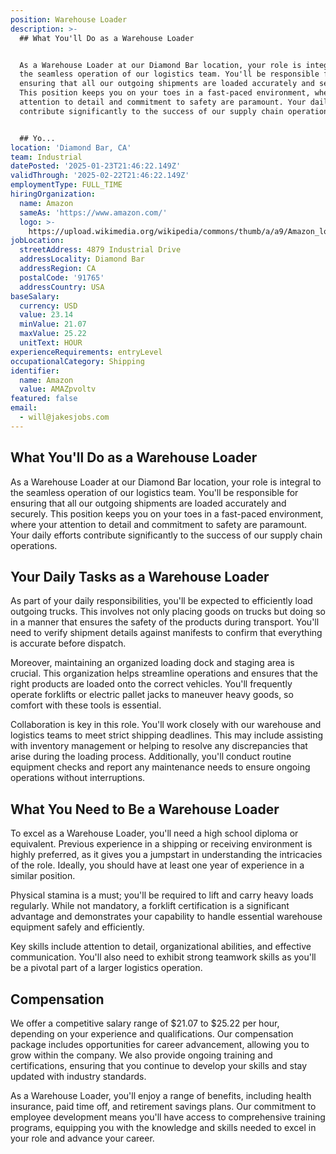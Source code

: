 ```yaml
---
position: Warehouse Loader
description: >-
  ## What You'll Do as a Warehouse Loader


  As a Warehouse Loader at our Diamond Bar location, your role is integral to
  the seamless operation of our logistics team. You'll be responsible for
  ensuring that all our outgoing shipments are loaded accurately and securely.
  This position keeps you on your toes in a fast-paced environment, where your
  attention to detail and commitment to safety are paramount. Your daily efforts
  contribute significantly to the success of our supply chain operations.


  ## Yo...
location: 'Diamond Bar, CA'
team: Industrial
datePosted: '2025-01-23T21:46:22.149Z'
validThrough: '2025-02-22T21:46:22.149Z'
employmentType: FULL_TIME
hiringOrganization:
  name: Amazon
  sameAs: 'https://www.amazon.com/'
  logo: >-
    https://upload.wikimedia.org/wikipedia/commons/thumb/a/a9/Amazon_logo.svg/2560px-Amazon_logo.svg.png
jobLocation:
  streetAddress: 4879 Industrial Drive
  addressLocality: Diamond Bar
  addressRegion: CA
  postalCode: '91765'
  addressCountry: USA
baseSalary:
  currency: USD
  value: 23.14
  minValue: 21.07
  maxValue: 25.22
  unitText: HOUR
experienceRequirements: entryLevel
occupationalCategory: Shipping
identifier:
  name: Amazon
  value: AMAZpvoltv
featured: false
email:
  - will@jakesjobs.com
---
```




## What You'll Do as a Warehouse Loader

As a Warehouse Loader at our Diamond Bar location, your role is integral to the seamless operation of our logistics team. You'll be responsible for ensuring that all our outgoing shipments are loaded accurately and securely. This position keeps you on your toes in a fast-paced environment, where your attention to detail and commitment to safety are paramount. Your daily efforts contribute significantly to the success of our supply chain operations.

## Your Daily Tasks as a Warehouse Loader

As part of your daily responsibilities, you'll be expected to efficiently load outgoing trucks. This involves not only placing goods on trucks but doing so in a manner that ensures the safety of the products during transport. You'll need to verify shipment details against manifests to confirm that everything is accurate before dispatch.

Moreover, maintaining an organized loading dock and staging area is crucial. This organization helps streamline operations and ensures that the right products are loaded onto the correct vehicles. You'll frequently operate forklifts or electric pallet jacks to maneuver heavy goods, so comfort with these tools is essential.

Collaboration is key in this role. You'll work closely with our warehouse and logistics teams to meet strict shipping deadlines. This may include assisting with inventory management or helping to resolve any discrepancies that arise during the loading process. Additionally, you'll conduct routine equipment checks and report any maintenance needs to ensure ongoing operations without interruptions.

## What You Need to Be a Warehouse Loader

To excel as a Warehouse Loader, you'll need a high school diploma or equivalent. Previous experience in a shipping or receiving environment is highly preferred, as it gives you a jumpstart in understanding the intricacies of the role. Ideally, you should have at least one year of experience in a similar position.

Physical stamina is a must; you'll be required to lift and carry heavy loads regularly. While not mandatory, a forklift certification is a significant advantage and demonstrates your capability to handle essential warehouse equipment safely and efficiently.

Key skills include attention to detail, organizational abilities, and effective communication. You'll also need to exhibit strong teamwork skills as you'll be a pivotal part of a larger logistics operation.

## Compensation

We offer a competitive salary range of $21.07 to $25.22 per hour, depending on your experience and qualifications. Our compensation package includes opportunities for career advancement, allowing you to grow within the company. We also provide ongoing training and certifications, ensuring that you continue to develop your skills and stay updated with industry standards.

As a Warehouse Loader, you'll enjoy a range of benefits, including health insurance, paid time off, and retirement savings plans. Our commitment to employee development means you'll have access to comprehensive training programs, equipping you with the knowledge and skills needed to excel in your role and advance your career.
